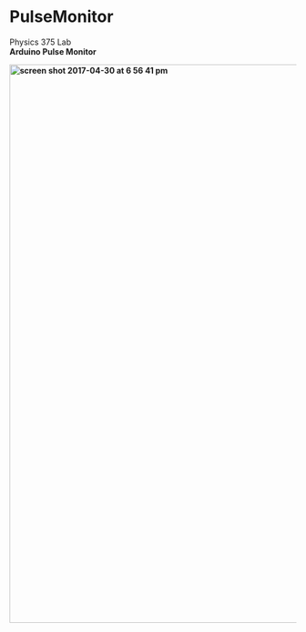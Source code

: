 # PulseMonitor
Physics 375 Lab <b> <br>
Arduino Pulse Monitor

<img width="981" alt="screen shot 2017-04-30 at 6 56 41 pm" src="https://cloud.githubusercontent.com/assets/2721657/25569199/d55902a4-2dd7-11e7-9536-d6aea704cb53.png">
